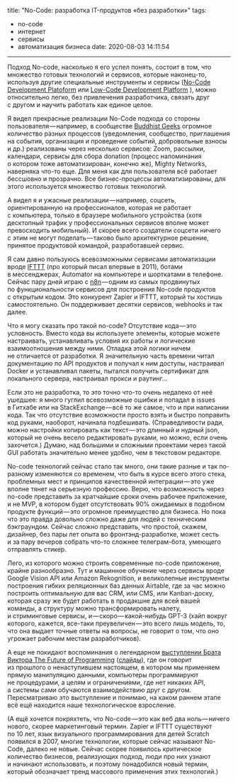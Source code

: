 title: "No-Code: разработка IT-продуктов «без разработки»"
tags:
 - no-code
 - интернет
 - сервисы
 - автоматизация бизнеса
date: 2020-08-03 14:11:54
---
Подход No-code, насколько я его успел понять, состоит в том, что множество готовых технологий и сервисов, которые наконец-то, используя другие специальные инструменты и сервисы ([No-Code Development Platoform](https://en.wikipedia.org/wiki/No-code_development_platform) или [Low-Code Development Platform](https://en.wikipedia.org/wiki/Low-code_development_platform) ), можно относительно легко, без привлечения разработчика, связать друг с другом и научить работать как единое целое.

Я видел прекрасные реализации No-Code подхода со стороны пользователя — например, в сообществе [Buddhist Geeks](https://www.buddhistgeeks.org/) огромное количество разных процессов (уведомления, сообщество, приглашения на события, организация и проведение событий, добровольные взносы и др.) реализованы через несколько сервисов: Zoom, рассылки, календари, сервисы для сбора donation (процесс напоминания о котором тоже автоматизирован, конечно же), Mighty Networks, наверняка что-то еще. Для меня как для пользователя всё работает бессшовно и прозрачно. Все бизнес-процессы автоматизированы, для этого используется множество готовых технологий.

<!-- more -->

А видел я и ужасные реализации — например, соцсеть, ориентированную на профессионалов, которая не работает с компьютера, только в браузере мобильного устройства (хотя десктопный трафик у профессиональных сервисов вполне может превосходить мобильный). И скорее всего создатели соцсети ничего с этим не могут поделать — таково было архитектурное решение, принятое продуктовой командой, разработавшей сервис.

Я сам давно пользуюсь всевозможными сервисами автоматизации вроде [IFTTT](/ifttt/) (про который писал впервые в 2011), ботами в мессенджерах, Automator на компьютере и шорткатами в телефоне. Сейчас пару дней играю с [n8n](https://n8n.io/) — одним из самых продвинутых по функциональности сервисов для построения No-code продуктов с открытым кодом. Это конкурент Zapier и IFTTT, который ты хостишь самостоятельно. Он поддерживает десятки сервисов, webhooks и так далее.

Что я могу сказать про такой no-code? Отсутствие кода — это условность. Вместо кода вы используете элементы, которые можете настраивать, устанавливать условия их работы и логические взаимоотношения между ними. Отладка этой логики ничем не отличается от разработки. Я значительную часть времени читал документацию по API продуктов и получал к ним доступы, настраивал Docker и устанавливал пакеты, пытался получить сертификат для локального сервера, настраивал прокси и раутинг... 

Если это не разработка, то это точно что-то очень недалеко от неё ушедшее: я много гуглил всевозможные ошибки и попадал в issues в Гитхабе или на StackExchange — всё то же самое, что и при написании кода. Так что отсутствие возможности просто взять и быстро поправить код руками, наоборот, начинала подбешивать. (Справедливости ради, можно настройки копировать как текст — это длинный и нудный json, который не очень весело редактировать руками, но можно, если очень захочется.) Думаю, над большими и сложными проектами через такой GUI работать значительно менее удобно, чем в текстовом редакторе.

No-code технологий сейчас стало так много, они такие разные и так по-разному изменяются со временем, что быть в курсе всего этого стека, проблемных мест и принципов качественной интеграции — это уже вполне тянет на серьезную профессию. Верю, что возможность через no-code представить за кратчайшие сроки очень рабочее приложение, и не MVP, в котором будет отсутствовать 90% ожидаемых в подобном продукте функций — это огромное преимущество для бизнеса. Но пока что это правда довольно сложно даже для людей с техническим бэкграундом. Сейчас сложно представить, что простой, скажем, дизайнер, без пары лет опыта во фронтэнд-разработке, может сесть и за пару вечеров собрать что-то сложнее телеграм-бота, умеющего отправлять стикер.

Лего, из которого можно строить современные no-code приложение, крайне разнообразно. Тут и машинное обучение через сервисы вроде Google Vision API или Amazon Rekognition, и великолепные инструменты построения гибких реляционных баз данных Airtable, где за час можно построить оптимальную для вас CRM, или CMS, или Kanban-доску, которая сразу же будет работать в продакшне для всей вашей команды, а структуру можно трансформировать налету, и стриминговые сервисы, и — скоро — какой-нибудь GPT-3 (хайп вокруг которого, кажется, все-таки преувеличен — это всего лишь модель, то, что она выдает точные ответы на вопросы, не говорит о том, что оно угрожает рабочим местам разработчиков).

А еще не покидают воспоминания о легендарном [выступлении Брата Виктора The Future of Programming](https://vimeo.com/71278954) ([слайды](http://worrydream.com/dbx/)), где он говорит из прошлого о ненаступившем настоящем, в котором мы применяем прямую манипуляцию данными, компьютеры программируют не процедурами, а целям и ограничениями, где нет никаких API, а системы сами обучаются взаимодействию друг с другом. Пересматриваю это выступление и понимаю, на каком раннем этапе всё ещё находится наше технологическое взросление.

(А ещё хочется покряхтеть, что No-code — это как веб два ноль — ничего нового, скорее маркетинговый термин. Zapier и IFTTT существуют по 10 лет, язык визуального программирования для детей Scratch появился в 2007, многие технологии, которые сейчас называют No-Code, далеко не новые. Сейчас скорее появилось критическое количество бизнесов, реализующих подход, люди про них узнают и начинают использовать, и поэтому понадобился новый термин, который обозначает тренд массового применения этих технологий.)